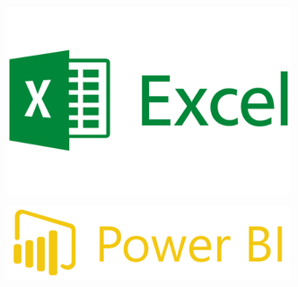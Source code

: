 
[![excel-software-logo](https://raw.githubusercontent.com/24billys/JobsDB-data-anlysis/main/Excel%20%26%20powerBI%20project/Excel%20logo.png)](https://github.com/24billys/JobsDB-data-anlysis/tree/b7c0267724db21c62412d699434ad41a07b1211c/Excel%20%26%20powerBI%20project/Data%20Wrangling%20(Excel))


[![powerBI-Logo](https://github.com/24billys/JobsDB-data-anlysis/blob/main/Excel%20%26%20powerBI%20project/PowerBI%20logo.png)](https://github.com/24billys/JobsDB-data-anlysis/tree/4d8d28e319d75085db708e0cfe6afa3911c49c32/Excel%20%26%20powerBI%20project/Data%20Visiualization%20(PowerBI))

